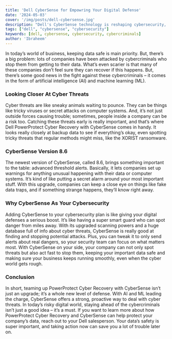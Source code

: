 ```yaml
---
title: 'Dell CyberSense for Empowring Your Digital Defense'
date: '2024-05-03'
cover: '/img/posts/dell-cybersense.jpg'
description: "Dell's CyberSense technology is reshaping cybersecurity, offering advanced threat detection and mitigation capabilities to protect organizations from a range of cyber threats"
tags: ["dell", "cybersense", "cybersecurity"]
keywords: [dell, cybersense, cybersecurity, cybercriminals]
author: 'Ibraheem'
---
```


In today’s world of business, keeping data safe is main priority. But, there’s a big problem: lots of companies have been attacked by cybercriminals who stop them from getting to their data. What’s even scarier is that many of these companies don’t feel sure they can recover if this happens. But, there’s some good news in the fight against these cybercriminals – it comes in the form of artificial intelligence (AI) and machine learning (ML).

### Looking Closer At Cyber Threats

Cyber threats are like sneaky animals waiting to pounce. They can be things like tricky viruses or secret attacks on computer systems. And, it’s not just outside forces causing trouble; sometimes, people inside a company can be a risk too. Catching these threats early is really important, and that’s where Dell PowerProtect Cyber Recovery with CyberSense comes in handy. It looks really closely at backup data to see if everything’s okay, even spotting tricky threats that regular methods might miss, like the XORIST ransomware.

### CyberSense Version 8.6

The newest version of CyberSense, called 8.6, brings something important to the table: advanced threshold alerts. Basically, it lets companies set up warnings for anything unusual happening with their data or computer systems. It’s kind of like putting a secret alarm around your most important stuff. With this upgrade, companies can keep a close eye on things like fake data traps, and if something strange happens, they’ll know right away.

### Why CyberSense As Your Cybersecurity

Adding CyberSense to your cybersecurity plan is like giving your digital defenses a serious boost. It’s like having a super smart guard who can spot danger from miles away. With its upgraded scanning powers and a huge database full of info about cyber threats, CyberSense is really good at finding and stopping potential attacks. Plus, you can tweak it to only send alerts about real dangers, so your security team can focus on what matters most. With CyberSense on your side, your company can not only spot threats but also act fast to stop them, keeping your important data safe and making sure your business keeps running smoothly, even when the cyber world gets rough.

### Conclusion
In short, teaming up PowerProtect Cyber Recovery with CyberSense isn’t just an upgrade; it’s a whole new level of defense. With AI and ML leading the charge, CyberSense offers a strong, proactive way to deal with cyber threats. In today’s risky digital world, staying ahead of the cybercriminals isn’t just a good idea – it’s a must. If you want to learn more about how PowerProtect Cyber Recovery and CyberSense can help protect your company’s data, reach out to your Dell salesperson. Your data’s safety is super important, and taking action now can save you a lot of trouble later on.